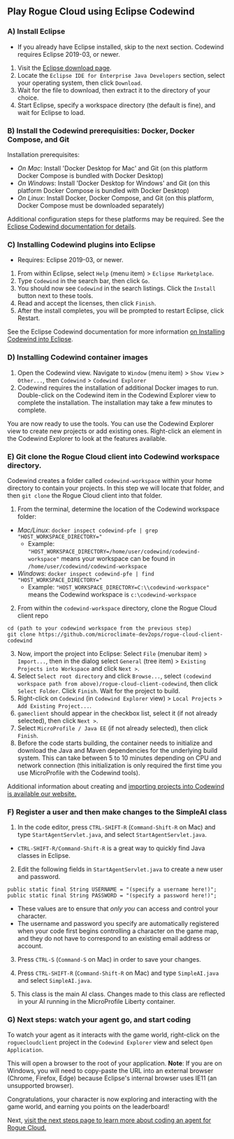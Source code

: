 ## Play Rogue Cloud using Eclipse Codewind

### A) Install Eclipse
- If you already have Eclipse installed, skip to the next section. Codewind requires Eclipse 2019-03, or newer.

1) Visit the [Eclipse download page](https://www.eclipse.org/downloads/packages/).
2) Locate the `Eclipse IDE for Enterprise Java Developers` section, select your operating system, then click `Download`.
3) Wait for the file to download, then extract it to the directory of your choice.
4) Start Eclipse, specify a workspace directory (the default is fine), and wait for Eclipse to load.

### B) Install the Codewind prerequisities: Docker, Docker Compose, and Git

Installation prerequisites:
- *On Mac*: Install 'Docker Desktop for Mac' and Git (on this platform Docker Compose is bundled with Docker Desktop)
- *On Windows*: Install 'Docker Desktop for Windows' and Git (on this platform Docker Compose is bundled with Docker Desktop)
- *On Linux*: Install Docker, Docker Compose, and Git (on this platform, Docker Compose must be downloaded separately)

Additional configuration steps for these platforms may be required. See the [Eclipse Codewind documentation for details](https://www.eclipse.org/codewind/installlocally.html).


### C) Installing Codewind plugins into Eclipse
- Requires: Eclipse 2019-03, or newer.

1) From within Eclipse, select `Help` (menu item) > `Eclipse Marketplace`.
2) Type `Codewind` in the search bar, then click `Go`.
3) You should now see `Codewind` in the search listings. Click the `Install` button next to these tools.
4) Read and accept the licenses, then click `Finish`.
5) After the install completes, you will be prompted to restart Eclipse, click Restart.

See the Eclipse Codewind documentation for more information [on Installing Codewind into Eclipse](https://www.eclipse.org/codewind/mdteclipsegettingstarted.html).

### D) Installing Codewind container images

1) Open the Codewind view. Navigate to `Window` (menu item) > `Show View` > `Other...`, then  `Codewind` > `Codewind Explorer`
2) Codewind requires the installation of additional Docker images to run. Double-click on the Codewind item in the Codewind Explorer view to complete the installation. The installation may take a few minutes to complete.

You are now ready to use the tools. You can use the Codewind Explorer view to create new projects or add existing ones. Right-click an element in the Codewind Explorer to look at the features available.

### E) Git clone the Rogue Cloud client into Codewind workspace directory.

Codewind creates a folder called `codewind-workspace` within your home directory to contain your projects. In this step we will locate that folder, and then `git clone` the Rogue Cloud client into that folder.

1) From the terminal, determine the location of the Codewind workspace folder:
- *Mac/Linux*: `docker inspect codewind-pfe | grep "HOST_WORKSPACE_DIRECTORY="`
  - Example: `"HOST_WORKSPACE_DIRECTORY=/home/user/codewind/codewind-workspace"` means your workspace can be found in `/home/user/codewind/codewind-workspace`
- *Windows*: `docker inspect codewind-pfe | find "HOST_WORKSPACE_DIRECTORY="`
  - Example: `"HOST_WORKSPACE_DIRECTORY=C:\\codewind-workspace"` means the Codewind workspace is `c:\codewind-workspace`
2) From within the `codewind-workspace` directory, clone the Rogue Cloud client repo
  ```
  cd (path to your codewind workspace from the previous step)
  git clone https://github.com/microclimate-dev2ops/rogue-cloud-client-codewind
  ```
3) Now, import the project into Eclipse: Select `File` (menubar item) > `Import...`, then in the dialog select `General` (tree item) > `Existing Projects into Workspace` and click `Next >`.
4) Select `Select root directory` and click `Browse...`, select `(codewind workspace path from above)/rogue-cloud-client-codewind`, then click `Select Folder`. Click `Finish`. Wait for the project to build.
5) Right-click on `Codewind` (in `Codewind Explorer` view) > `Local Projects` > `Add Existing Project...`.
6) `gameclient` should appear in the checkbox list, select it (if not already selected), then click `Next >`.
7) Select `MicroProfile / Java EE` (if not already selected), then click `Finish`. 
8) Before the code starts building, the container needs to initialize and download the Java and Maven dependencies for the underlying build system. This can take between 5 to 10 minutes depending on CPU and network connection (this initialization is only required the first time you use MicroProfile with the Codewind tools). 

Additional information about creating and [importing projects into Codewind is available our website.](https://www.eclipse.org/codewind/mdteclipsegettingstarted.html)


### F) Register a user and then make changes to the SimpleAI class

1) In the code editor, press ``CTRL-SHIFT-R`` (``Command-Shift-R`` on Mac) and type ``StartAgentServlet.java``, and select ``StartAgentServlet.java``.
* ``CTRL-SHIFT-R/Command-Shift-R`` is a great way to quickly find Java classes in Eclipse.

2) Edit the following fields in `StartAgentServlet.java` to create a new user and password.
```
public static final String USERNAME = "(specify a username here!)";
public static final String PASSWORD = "(specify a password here!)";
```
* These values are to ensure that *only you* can access and control your character.
* The username and password you specify are automatically registered when your code first begins controlling a character on the game map, and they do not have to correspond to an existing email address or account.

3) Press ``CTRL-S`` (``Command-S`` on Mac) in order to save your changes.

4) Press ``CTRL-SHIFT-R`` (``Command-Shift-R`` on Mac) and type ``SimpleAI.java`` and select ``SimpleAI.java``.

5) This class is the main AI class. Changes made to this class are reflected in your AI running in the MicroProfile Liberty container.


### G) Next steps: watch your agent go, and start coding

To watch your agent as it interacts with the game world, right-click on the `roguecloudclient` project in the `Codewind Explorer` view and select `Open Application`.

This will open a browser to the root of your application. **Note**: If you are on Windows, you will need to copy-paste the URL into an external browser (Chrome, Firefox, Edge) because Eclipse's internal browser uses IE11 (an unsupported browser).

Congratulations, your character is now exploring and interacting with the game world, and earning you points on the leaderboard!

Next, [visit the next steps page to learn more about coding an agent for Rogue Cloud.](Developing-CodingNextSteps.md)

